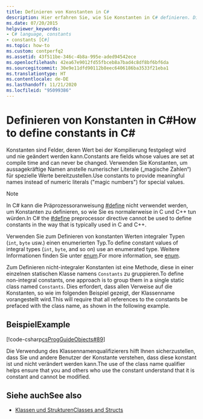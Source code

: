```yaml
---
title: Definieren von Konstanten in C#
description: Hier erfahren Sie, wie Sie Konstanten in C# definieren. Dies sind Felder, deren Werte zur Kompilierzeit festgelegt werden. Verwenden Sie Konstanten, um aussagekräftige Namen für spezielle Werte bereitzustellen.
ms.date: 07/20/2015
helpviewer_keywords:
- C# language, constants
- constants [C#]
ms.topic: how-to
ms.custom: contperfq2
ms.assetid: 43f511be-346c-4b8a-995e-aded94542ece
ms.openlocfilehash: 42ea67e9012fd55fbceb8a7bad4c8df8bf6bf6da
ms.sourcegitcommit: 30e9e11dfd90112b8eec6406186ba3533f21eba1
ms.translationtype: HT
ms.contentlocale: de-DE
ms.lasthandoff: 11/21/2020
ms.locfileid: "95099386"
---
```

# <a name="how-to-define-constants-in-c"></a><span data-ttu-id="80656-104">Definieren von Konstanten in C\#</span><span class="sxs-lookup"><span data-stu-id="80656-104">How to define constants in C\#</span></span>

<span data-ttu-id="80656-105">Konstanten sind Felder, deren Wert bei der Kompilierung festgelegt wird und nie geändert werden kann.</span><span class="sxs-lookup"><span data-stu-id="80656-105">Constants are fields whose values are set at compile time and can never be changed.</span></span> <span data-ttu-id="80656-106">Verwenden Sie Konstanten, um aussagekräftige Namen anstelle numerischer Literale („magische Zahlen“) für spezielle Werte bereitzustellen.</span><span class="sxs-lookup"><span data-stu-id="80656-106">Use constants to provide meaningful names instead of numeric literals ("magic numbers") for special values.</span></span>  
  
> [!NOTE]
> <span data-ttu-id="80656-107">In C# kann die Präprozessoranweisung [#define](../../language-reference/preprocessor-directives/preprocessor-define.md) nicht verwendet werden, um Konstanten zu definieren, so wie Sie es normalerweise in C und C++ tun würden.</span><span class="sxs-lookup"><span data-stu-id="80656-107">In C# the [#define](../../language-reference/preprocessor-directives/preprocessor-define.md) preprocessor directive cannot be used to define constants in the way that is typically used in C and C++.</span></span>  
  
 <span data-ttu-id="80656-108">Verwenden Sie zum Definieren von konstanten Werten integraler Typen (`int`, `byte` usw.) einen enumerierten Typ.</span><span class="sxs-lookup"><span data-stu-id="80656-108">To define constant values of integral types (`int`, `byte`, and so on) use an enumerated type.</span></span> <span data-ttu-id="80656-109">Weitere Informationen finden Sie unter [enum](../../language-reference/builtin-types/enum.md).</span><span class="sxs-lookup"><span data-stu-id="80656-109">For more information, see [enum](../../language-reference/builtin-types/enum.md).</span></span>  
  
 <span data-ttu-id="80656-110">Zum Definieren nicht-integraler Konstanten ist eine Methode, diese in einer einzelnen statischen Klasse namens `Constants` zu gruppieren.</span><span class="sxs-lookup"><span data-stu-id="80656-110">To define non-integral constants, one approach is to group them in a single static class named `Constants`.</span></span> <span data-ttu-id="80656-111">Dies erfordert, dass allen Verweise auf die Konstanten, so wie im folgenden Beispiel gezeigt, der Klassenname vorangestellt wird.</span><span class="sxs-lookup"><span data-stu-id="80656-111">This will require that all references to the constants be prefaced with the class name, as shown in the following example.</span></span>  
  
## <a name="example"></a><span data-ttu-id="80656-112">Beispiel</span><span class="sxs-lookup"><span data-stu-id="80656-112">Example</span></span>  

 [!code-csharp[csProgGuideObjects#89](~/samples/snippets/csharp/VS_Snippets_VBCSharp/csProgGuideObjects/CS/Objects.cs#89)]  
  
 <span data-ttu-id="80656-113">Die Verwendung des Klassennamenqualifizierers hilft Ihnen sicherzustellen, dass Sie und andere Benutzer der Konstante verstehen, dass diese konstant ist und nicht verändert werden kann.</span><span class="sxs-lookup"><span data-stu-id="80656-113">The use of the class name qualifier helps ensure that you and others who use the constant understand that it is constant and cannot be modified.</span></span>  
  
## <a name="see-also"></a><span data-ttu-id="80656-114">Siehe auch</span><span class="sxs-lookup"><span data-stu-id="80656-114">See also</span></span>

- [<span data-ttu-id="80656-115">Klassen und Strukturen</span><span class="sxs-lookup"><span data-stu-id="80656-115">Classes and Structs</span></span>](./index.md)
